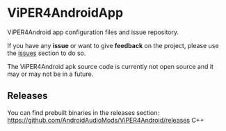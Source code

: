 # ViPER4AndroidApp
ViPER4Android app configuration files and issue repository.

If you have any **issue** or want to give **feedback** on the project, please use the [issues](https://github.com/AndroidAudioMods/ViPER4AndroidApp/issues) section to do so.

The ViPER4Android apk source code is currently not open source and it may or may not be in a future.

## Releases
You can find prebuilt binaries in the releases section: https://github.com/AndroidAudioMods/ViPER4Android/releases
C++